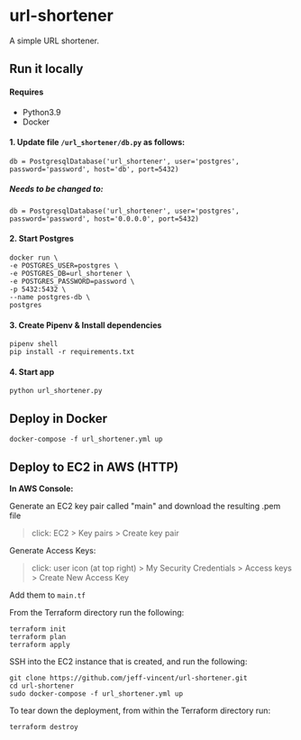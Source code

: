 # url-shortener

A simple URL shortener. 

## Run it locally

#### Requires 
- Python3.9
- Docker

#### 1. Update file `/url_shortener/db.py` as follows:

`db = PostgresqlDatabase('url_shortener', user='postgres', password='password',
                           host='db', port=5432)`
##### Needs to be changed to:

`db = PostgresqlDatabase('url_shortener', user='postgres', password='password',
                           host='0.0.0.0', port=5432)`

#### 2. Start Postgres

```
docker run \
-e POSTGRES_USER=postgres \
-e POSTGRES_DB=url_shortener \
-e POSTGRES_PASSWORD=password \
-p 5432:5432 \
--name postgres-db \
postgres
```
#### 3. Create Pipenv & Install dependencies
```
pipenv shell
pip install -r requirements.txt
```

#### 4. Start app
`python url_shortener.py`

## Deploy in Docker
`docker-compose -f url_shortener.yml up`

## Deploy to EC2 in AWS (HTTP)
**In AWS Console:**

Generate an EC2 key pair called "main" and download the resulting .pem file

> click: EC2 > Key pairs > Create key pair

Generate Access Keys: 

> click: user icon (at top right) > My Security Credentials > Access keys > Create New Access Key

Add them to `main.tf`

From the Terraform directory run the following:
```
terraform init
terraform plan
terraform apply
```

SSH into the EC2 instance that is created, and run the following:
```
git clone https://github.com/jeff-vincent/url-shortener.git
cd url-shortener
sudo docker-compose -f url_shortener.yml up
```
To tear down the deployment, from within the Terraform directory run:
```
terraform destroy
```
